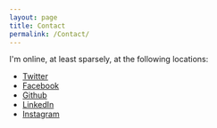 ```yaml
---
layout: page
title: Contact
permalink: /Contact/
---
```


I'm online, at least sparsely, at the following locations:

- [Twitter][twitter]
- [Facebook][fb]
- [Github][gh]
- [LinkedIn][li]
- [Instagram][ig]

[twitter]: https://twitter.com/mjpearrow
[fb]: https://www.facebook.com/mpearrow
[gh]: https://github.com/mpearrow 
[li]: https://www.linkedin.com/in/mpearrow
[ig]: https://www.instagram.com/markpearrow/
